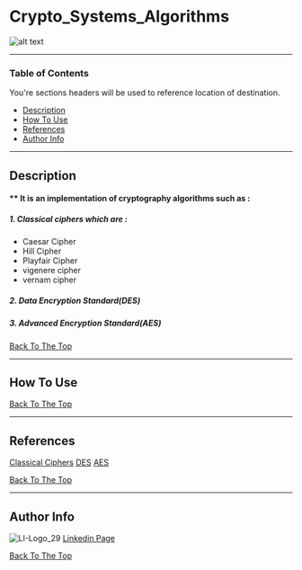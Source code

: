 # Crypto_Systems_Algorithms

![alt text](https://res.cloudinary.com/practicaldev/image/fetch/s--2iOIjFHn--/c_imagga_scale,f_auto,fl_progressive,h_420,q_auto,w_1000/https://dev-to-uploads.s3.amazonaws.com/i/23qtg3hvggm0gux8nu0v.png)


---
### Table of Contents
You're sections headers will be used to reference location of destination.

- [Description](#description)
- [How To Use](#how-to-use)
- [References](#references)
- [Author Info](#author-info)
---

## Description

#### ** It is an implementation of cryptography algorithms such as : 
##### 1. Classical ciphers which are : 
- Caesar Cipher
- Hill Cipher
- Playfair Cipher
- vigenere cipher
- vernam cipher

##### 2. Data Encryption Standard(DES)

##### 3. Advanced Encryption Standard(AES)

[Back To The Top](#crypto_systems_algorithms)

---

## How To Use



[Back To The Top](#crypto_systems_algorithms)

---

## References

<a href="https://sandilands.info/crypto/ClassicalCiphers.html" target="_top">Classical Ciphers</a>
<a href="[https://www.linkedin.com/in/kirolosguirguis/" target="_top](https://www.tutorialspoint.com/cryptography/data_encryption_standard.htm)">DES</a>
<a href="https://www.tutorialspoint.com/cryptography/advanced_encryption_standard.htm" target="_top">AES</a>

[Back To The Top](#crypto_systems_algorithms)

---


## Author Info

![LI-Logo_29](https://i.imgur.com/jpFe4PH.png)
<a href="https://www.linkedin.com/in/kirolosguirguis/" target="_top">Linkedin Page</a>

[Back To The Top](#crypto_systems_algorithms)
